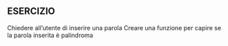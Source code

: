 ## ESERCIZIO
Chiedere all’utente di inserire una parola
Creare una funzione per capire se la parola inserita è palindroma